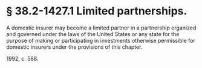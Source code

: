# § 38.2-1427.1 Limited partnerships.

<p>A domestic insurer may become a limited partner in a partnership organized and governed under the laws of the United States or any state for the purpose of making or participating in investments otherwise permissible for domestic insurers under the provisions of this chapter.</p><p>1992, c. 588.</p>